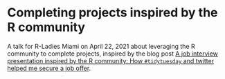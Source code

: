 # Completing projects inspired by the R community


A talk for R-Ladies Miami on April 22, 2021 about leveraging the R community to complete projects, inspired by the blog post [A job interview presentation inspired by the R community:
How `#tidytuesday` and twitter helped me secure a job offer](https://www.pipinghotdata.com/posts/2020-08-30-a-job-interview-presentation-inspired-by-the-r-community/).
